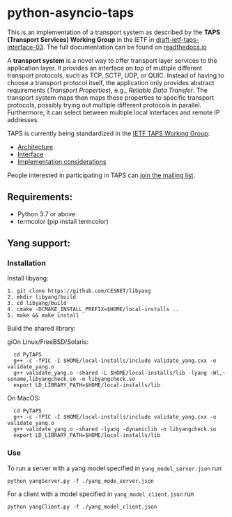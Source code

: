 # python-asyncio-taps

This is an implementation of a transport system as described by the **TAPS (Transport Services) Working Group** in the IETF in [draft-ietf-taps-interface-03](https://tools.ietf.org/html/draft-ietf-taps-interface-03). The full documentation can be found on [readthedocs.io](https://pytaps.readthedocs.io/en/latest/index.html)

A **transport system** is a novel way to offer transport layer services to the application layer.
It provides an interface on top of multiple different transport protocols, such as TCP, SCTP, UDP, or QUIC. Instead of having to choose a transport protocol itself, the application only provides abstract requirements (*Transport Properties*), e.g., *Reliable Data Transfer*. The transport system maps then maps these properties to specific transport protocols, possibly trying out multiple different protocols in parallel. Furthermore, it can select between multiple local interfaces and remote IP addresses.

TAPS is currently being standardized in the [IETF TAPS Working Group](https://datatracker.ietf.org/wg/taps/about/):

- [Architecture](https://datatracker.ietf.org/doc/draft-ietf-taps-arch/)
- [Interface](https://datatracker.ietf.org/doc/draft-ietf-taps-interface/)
- [Implementation considerations](https://datatracker.ietf.org/doc/draft-ietf-taps-impl/)

People interested in participating in TAPS can [join the mailing list](https://www.ietf.org/mailman/listinfo/taps).
## Requirements:

- Python 3.7 or above
- termcolor (pip install termcolor)

## Yang support:

### Installation
 Install libyang:

	1. git clone https://github.com/CESNET/libyang
	2. mkdir libyang/build
	3. cd libyang/build
	4. cmake -DCMAKE_INSTALL_PREFIX=$HOME/local-installs ..
	5. make && make install

Build the shared library:

giOn Linux/FreeBSD/Solaris:
  
	  cd PyTAPS
	  g++ -c -fPIC -I $HOME/local-installs/include validate_yang.cxx -o validate_yang.o
	  g++ validate_yang.o -shared -L $HOME/local-installs/lib -lyang -Wl,-soname,libyangcheck.so -o libyangcheck.so
	  export LD_LIBRARY_PATH=$HOME/local-installs/lib

On MacOS:

	  cd PyTAPS
	  g++ -c -fPIC -I $HOME/local-installs/include validate_yang.cxx -o validate_yang.o
	  g++ validate_yang.o -shared -lyang -dynamiclib -o libyangcheck.so
	  export LD_LIBRARY_PATH=$HOME/local-installs/lib

### Use

To run a server with a yang model specified in `yang_model_server.json` run

	python yangServer.py -f ./yang_mode_server.json
For a client with a model specified in `yang_model_client.json` run

	python yangClient.py -f ./yang_model_client.json